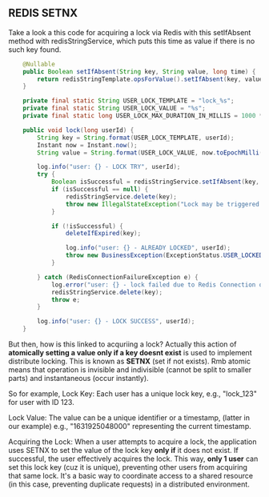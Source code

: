 ## REDIS SETNX
Take a look a this code for acquiring a lock via Redis with this setIfAbsent method with redisStringService, which puts this time
as value if there is no such key found.

```java
	@Nullable
	public Boolean setIfAbsent(String key, String value, long time) {
		return redisStringTemplate.opsForValue().setIfAbsent(key, value, time, TimeUnit.MILLISECONDS);
	}
```

```java
    private final static String USER_LOCK_TEMPLATE = "lock_%s";
    private final static String USER_LOCK_VALUE = "%s";
    private final static long USER_LOCK_MAX_DURATION_IN_MILLIS = 1000 * 60 * 10;

    public void lock(long userId) {
        String key = String.format(USER_LOCK_TEMPLATE, userId);
        Instant now = Instant.now();
        String value = String.format(USER_LOCK_VALUE, now.toEpochMilli());

        log.info("user: {} - LOCK TRY", userId);
        try {
            Boolean isSuccessful = redisStringService.setIfAbsent(key, value, USER_LOCK_MAX_DURATION_IN_MILLIS);
            if (isSuccessful == null) {
                redisStringService.delete(key);
                throw new IllegalStateException("Lock may be triggered in transaction.");
            }

            if (!isSuccessful) {
                deleteIfExpired(key);

                log.info("user: {} - ALREADY LOCKED", userId);
                throw new BusinessException(ExceptionStatus.USER_LOCKED);
            }

        } catch (RedisConnectionFailureException e) {
            log.error("user: {} - lock failed due to Redis Connection or Read Failure.", userId, e);
            redisStringService.delete(key);
            throw e;
        }

        log.info("user: {} - LOCK SUCCESS", userId);
    }
```

But then, how is this linked to acquriing a lock? Actually this action of **atomically setting a value only if a key doesnt exist**
is used to implement distribute locking. This is known as **SETNX** (set if not exists). Rmb atomic means that operation is invisible and
indivisible (cannot be split to smaller parts) and instantaneous (occur instantly).

So for example,
Lock Key: Each user has a unique lock key, e.g., "lock_123" for user with ID 123.

Lock Value: The value can be a unique identifier or a timestamp, (latter in our example) e.g., "1631925048000" representing the current timestamp.

Acquiring the Lock: When a user attempts to acquire a lock, the application uses SETNX to set the value of the lock key **only if** it does 
not exist. If successful, the user effectively acquires the lock. This way, **only 1 user** can set this lock key (cuz it is unique), 
preventing other users from acquiring that same lock. It's a basic way to coordinate access to a shared resource (in this case, preventing 
duplicate requests) in a distributed environment.




